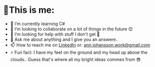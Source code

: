 # 🦉This is me:

- 🌱 I’m currently learning C#
- 👯 I’m looking to collaborate on a lot of things in the future 😊
- 🤔 I’m looking for help with stuff I don't get 🥳
- 💬 Ask me about anything and I give you an answere..
- 📫 How to reach me on [LinkedIn](https://www.linkedin.com/in/ann-johansson-278381223/) or: ann.johansson.work@gmail.com
- ⚡ Fun fact: I have my feet on the ground and my head up above the clouds.. Guess that's where all my bright ideas commes from 😎
